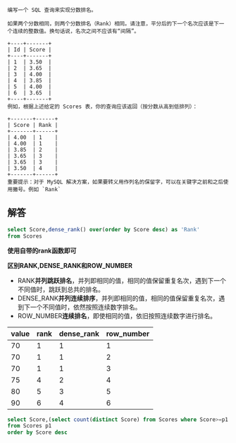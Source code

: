 ```
编写一个 SQL 查询来实现分数排名。

如果两个分数相同，则两个分数排名（Rank）相同。请注意，平分后的下一个名次应该是下一个连续的整数值。换句话说，名次之间不应该有“间隔”。

+----+-------+
| Id | Score |
+----+-------+
| 1  | 3.50  |
| 2  | 3.65  |
| 3  | 4.00  |
| 4  | 3.85  |
| 5  | 4.00  |
| 6  | 3.65  |
+----+-------+
例如，根据上述给定的 Scores 表，你的查询应该返回（按分数从高到低排列）：

+-------+------+
| Score | Rank |
+-------+------+
| 4.00  | 1    |
| 4.00  | 1    |
| 3.85  | 2    |
| 3.65  | 3    |
| 3.65  | 3    |
| 3.50  | 4    |
+-------+------+
重要提示：对于 MySQL 解决方案，如果要转义用作列名的保留字，可以在关键字之前和之后使用撇号。例如 `Rank`
```

## 解答

```sql
select Score,dense_rank() over(order by Score desc) as 'Rank'
from Scores
```

**使用自带的rank函数即可**

**区别RANK,DENSE_RANK和ROW_NUMBER**

+ RANK**并列跳跃排名**，并列即相同的值，相同的值保留重复名次，遇到下一个不同值时，跳跃到总共的排名。
+ DENSE_RANK**并列连续排序**，并列即相同的值，相同的值保留重复名次，遇到下一个不同值时，依然按照连续数字排名。
+ ROW_NUMBER**连续排名**，即使相同的值，依旧按照连续数字进行排名。

| value | rank | dense_rank | row_number |
| ----- | ---- | ---------- | ---------- |
| 70    | 1    | 1          | 1          |
| 70    | 1    | 1          | 2          |
| 70    | 1    | 1          | 3          |
| 75    | 4    | 2          | 4          |
| 80    | 5    | 3          | 5          |
| 90    | 6    | 4          | 6          |

```sql
select Score,(select count(distinct Score) from Scores where Score>=p1.Score) as 'Rank'
from Scores p1
order by Score desc
```

